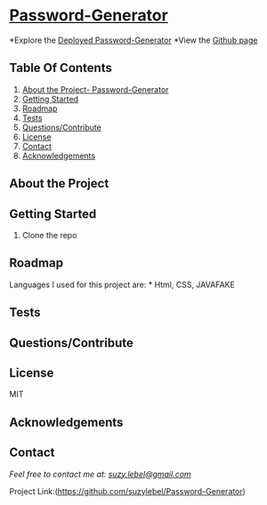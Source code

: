 # [Password-Generator]()
  
  *Explore the [Deployed Password-Generator](https://suzylebel.github.io/Password-Generator/)
  *View the [Github page](https://github.com/suzylebel/Password-Generator)

## Table Of Contents
  1. [About the Project- Password-Generator](#About-the-Project)
  2. [Getting Started](#Getting-Started)
  3. [Roadmap](#Roadmap)
  4. [Tests](#Tests)
  5. [Questions/Contribute](#Questions/Contribute) 
  6. [License](#License) 
  7. [Contact](#Contact)
  8. [Acknowledgements](#Acknowledgements)

## About the Project 

## Getting Started
  1. Clone the repo 

 

## Roadmap

Languages I used for this project are: 
    * Html, CSS, JAVAFAKE

## Tests
  
## Questions/Contribute 



## License

  MIT


## Acknowledgements

## Contact
*Feel free to contact me at: suzy.lebel@gmail.com*

Project Link:(https://github.com/suzylebel/Password-Generator)

  
  
  
